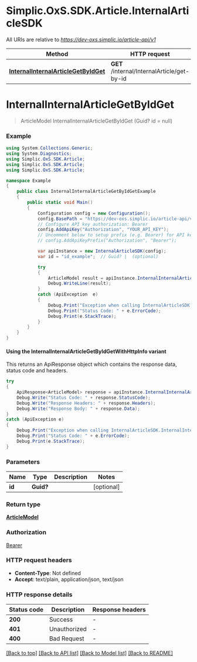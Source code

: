 # Simplic.OxS.SDK.Article.InternalArticleSDK

All URIs are relative to *https://dev-oxs.simplic.io/article-api/v1*

| Method | HTTP request | Description |
|--------|--------------|-------------|
| [**InternalInternalArticleGetByIdGet**](InternalArticleSDK.md#internalinternalarticlegetbyidget) | **GET** /internal/InternalArticle/get-by-id |  |

<a id="internalinternalarticlegetbyidget"></a>
# **InternalInternalArticleGetByIdGet**
> ArticleModel InternalInternalArticleGetByIdGet (Guid? id = null)



### Example
```csharp
using System.Collections.Generic;
using System.Diagnostics;
using Simplic.OxS.SDK.Article;
using Simplic.OxS.SDK.Article;
using Simplic.OxS.SDK.Article;

namespace Example
{
    public class InternalInternalArticleGetByIdGetExample
    {
        public static void Main()
        {
            Configuration config = new Configuration();
            config.BasePath = "https://dev-oxs.simplic.io/article-api/v1";
            // Configure API key authorization: Bearer
            config.AddApiKey("Authorization", "YOUR_API_KEY");
            // Uncomment below to setup prefix (e.g. Bearer) for API key, if needed
            // config.AddApiKeyPrefix("Authorization", "Bearer");

            var apiInstance = new InternalArticleSDK(config);
            var id = "id_example";  // Guid? |  (optional) 

            try
            {
                ArticleModel result = apiInstance.InternalInternalArticleGetByIdGet(id);
                Debug.WriteLine(result);
            }
            catch (ApiException  e)
            {
                Debug.Print("Exception when calling InternalArticleSDK.InternalInternalArticleGetByIdGet: " + e.Message);
                Debug.Print("Status Code: " + e.ErrorCode);
                Debug.Print(e.StackTrace);
            }
        }
    }
}
```

#### Using the InternalInternalArticleGetByIdGetWithHttpInfo variant
This returns an ApiResponse object which contains the response data, status code and headers.

```csharp
try
{
    ApiResponse<ArticleModel> response = apiInstance.InternalInternalArticleGetByIdGetWithHttpInfo(id);
    Debug.Write("Status Code: " + response.StatusCode);
    Debug.Write("Response Headers: " + response.Headers);
    Debug.Write("Response Body: " + response.Data);
}
catch (ApiException e)
{
    Debug.Print("Exception when calling InternalArticleSDK.InternalInternalArticleGetByIdGetWithHttpInfo: " + e.Message);
    Debug.Print("Status Code: " + e.ErrorCode);
    Debug.Print(e.StackTrace);
}
```

### Parameters

| Name | Type | Description | Notes |
|------|------|-------------|-------|
| **id** | **Guid?** |  | [optional]  |

### Return type

[**ArticleModel**](ArticleModel.md)

### Authorization

[Bearer](../README.md#Bearer)

### HTTP request headers

 - **Content-Type**: Not defined
 - **Accept**: text/plain, application/json, text/json


### HTTP response details
| Status code | Description | Response headers |
|-------------|-------------|------------------|
| **200** | Success |  -  |
| **401** | Unauthorized |  -  |
| **400** | Bad Request |  -  |

[[Back to top]](#) [[Back to API list]](../README.md#documentation-for-api-endpoints) [[Back to Model list]](../README.md#documentation-for-models) [[Back to README]](../README.md)

